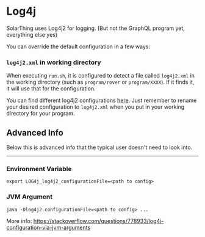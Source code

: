 # Log4j
SolarThing uses Log4j2 for logging. (But not the GraphQL program yet, everything else yes)

You can override the default configuration in a few ways:

### `log4j2.xml` in working directory
When executing `run.sh`, it is configured to detect a file called `log4j2.xml` in the working
directory (such as `program/rover` or `program/XXXX`). If it finds it, it will use that for the configuration.

You can find different log4j2 configurations [here](../../config_templates/log). Just remember to
rename your desired configuration to `log4j2.xml` when you put in your working directory for your program.

## Advanced Info
Below this is advanced info that the typical user doesn't need to look into.

---
### Environment Variable
```shell script
export LOG4j_log4j2_configurationFile=<path to config>
```
### JVM Argument
```
java -Dlog4j2.configurationFile=<path to config> ...
```

More info: https://stackoverflow.com/questions/778933/log4j-configuration-via-jvm-arguments
